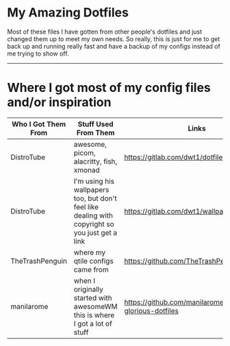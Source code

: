 # My Amazing Dotfiles #
Most of these files I have gotten from other people's dotfiles and just changed them up to meet my own needs. So really, this is just for me to get back up and running really fast and have a backup of my configs instead of me trying to show off.
- - - -
# Where I got most of my config files and/or inspiration #
Who I Got Them From | Stuff Used From Them | Links
----------------|----------------------|-------
DistroTube | awesome, picom, alacritty, fish, xmonad | https://gitlab.com/dwt1/dotfiles
DistroTube | I'm using his wallpapers too, but don't feel like dealing with copyright so you just get a link | https://gitlab.com/dwt1/wallpapers
TheTrashPenguin | where my qtile configs came from | https://github.com/TheTrashPenguin/Dotfiles
manilarome | when I originally started with awesomeWM this is where I got a lot of stuff | https://github.com/manilarome/the-glorious-dotfiles
